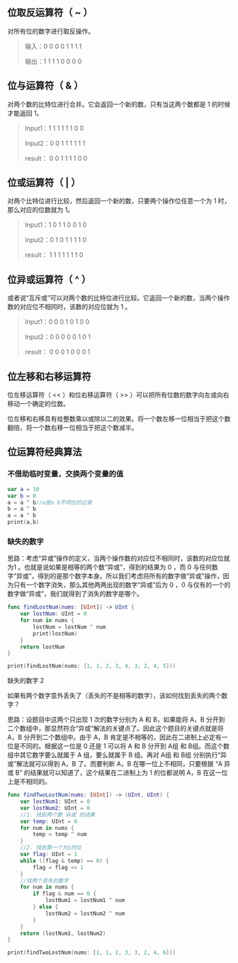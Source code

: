 ## 位取反运算符（ ~ ）

对所有位的数字进行取反操作。

>输入：0 0 0 0 1 1 1 1 
>
>输出：1 1 1 1 0 0 0 0 

## 位与运算符（ & ）

对两个数的比特位进行合并。它会返回一个新的数，只有当这两个数都是 1 的时候才能返回 1。 

>Input1：1 1 1 1 1 1 0 0 
>
>Input2：0 0 1 1 1 1 1 1 
>
>result： 0 0 1 1 1 1 0 0

## 位或运算符（ | ）

对两个比特位进行比较，然后返回一个新的数，只要两个操作位任意一个为 1 时，那么对应的位数就为 1。

>Input1：1 0 1 1 0 0 1 0 
>
>Input2：0 1 0 1 1 1 1 0 
>
>result： 1 1 1 1 1 1 1 0

## 位异或运算符（ ^ ）

或者说“互斥或”可以对两个数的比特位进行比较。它返回一个新的数，当两个操作数的对应位不相同时，该数的对应位就为 1 。

>Input1：0 0 0 1 0 1 0 0 
>
>Input2：0 0 0 0 0 1 0 1 
>
>result： 0 0 0 1 0 0 0 1

## 位左移和右移运算符

位左移运算符（ << ）和位右移运算符（ >> ）可以把所有位数的数字向左或向右移动一个确定的位数。

位左移和右移具有给整数乘以或除以二的效果。将一个数左移一位相当于把这个数翻倍，将一个数右移一位相当于把这个数减半。

## 位运算符经典算法

### 不借助临时变量，交换两个变量的值

```swift
var a = 10
var b = 8
a = a ^ b//a是a b不同位的记录
b = a ^ b
a = a ^ b
print(a,b)
```

### 缺失的数字

思路：考虑“异或”操作的定义，当两个操作数的对应位不相同时，该数的对应位就为1 。也就是说如果是相等的两个数“异或”，得到的结果为 0 ，而 0 与任何数字“异或”，得到的是那个数字本身。所以我们考虑将所有的数字做“异或”操作，因为只有一个数字消失，那么其他两两出现的数字“异或”后为 0 ，0 与仅有的一个的数字做“异或”，我们就得到了消失的数字是哪个。

```swift
func findLostNum(nums: [UInt]) -> UInt {
    var lostNum: UInt = 0
    for num in nums {
        lostNum = lostNum ^ num
        print(lostNum)
    }
    return lostNum
}

print(findLostNum(nums: [1, 1, 2, 3, 4, 3, 2, 4, 5]))
```

缺失的数字 2

如果有两个数字意外丢失了（丢失的不是相等的数字），该如何找到丢失的两个数字？

思路：设题目中这两个只出现 1 次的数字分别为 A 和 B，如果能将 A，B 分开到二个数组中，那显然符合“异或”解法的关键点了。因此这个题目的关键点就是将 A，B 分开到二个数组中。由于 A，B 肯定是不相等的，因此在二进制上必定有一位是不同的。根据这一位是 0 还是 1 可以将 A 和 B 分开到 A组 和 B组。而这个数组中其它数字要么就属于 A 组，要么就属于 B 组。再对 A组 和 B组 分别执行“异或”解法就可以得到 A，B 了。而要判断 A，B 在哪一位上不相同，只要根据 “A 异或 B” 的结果就可以知道了，这个结果在二进制上为 1 的位都说明 A，B 在这一位上是不相同的。

```swift
func findTwoLostNum(nums: [UInt]) -> (UInt, UInt) {
    var lostNum1: UInt = 0
    var lostNum2: UInt = 0
    //1. 找到两个数 异或 的结果
    var temp: UInt = 0
    for num in nums {
        temp = temp ^ num
    }
    //2. 找到第一个为1的位
    var flag: UInt = 1
    while ((flag & temp) == 0) {
        flag = flag << 1
    }
    //找两个丢失的数字
    for num in nums {
        if flag & num == 0 {
            lostNum1 = lostNum1 ^ num
        } else {
            lostNum2 = lostNum2 ^ num
        }
    }
    return (lostNum1, lostNum2)
}

print(findTwoLostNum(nums: [1, 1, 2, 3, 3, 2, 4, 6]))
```

